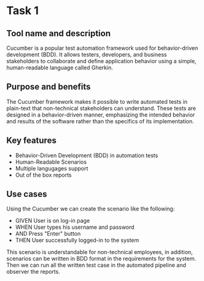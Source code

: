 # Task 1

## Tool name and description

   Cucumber is a popular test automation framework used for behavior-driven development (BDD).
   It allows testers, developers, and business stakeholders to collaborate and define application behavior using a simple, human-readable language called Gherkin.

## Purpose and benefits

   The Cucumber framework makes it possible to write automated tests in plain-text that non-technical stakeholders can understand.
   These tests are designed in a behavior-driven manner, emphasizing the intended behavior and results of the software rather than the specifics of its implementation.

## Key features

- Behavior-Driven Development (BDD) in automation tests
- Human-Readable Scenarios
- Multiple langugages support
- Out of the box reports

## Use cases

   Using the Cucumber we can create the scenario like the following:

- GIVEN User is on log-in page
- WHEN User types his username and password
- AND Press "Enter" button
- THEN User successfully logged-in to the system

This scenario is understandable for non-technical employees, in addition, scenarios can be written in BDD format in the requirements for the system. Then we can run all the written test case in the automated pipeline and observer the reports.
